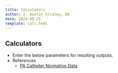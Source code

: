 ```yaml
---
title: Calculators
author: J. Austin Straley, DO
date: 2024-09-21
template: calc.html
---
```


## Calculators

* Enter the below parameters for resulting outputs.
* References
    * [PA Catheter Normative Data][1]

[1]: https://emcrit.org/ibcc/pah/

<script>
document.addEventListener("DOMContentLoaded", function() {
    var calculateButton = document.getElementById("btn");
    calculateButton.addEventListener("click", () => {
        calculateBMI();
        calculateMAP();
        fickoutput();
        thermpower();
        fickpvr();
        papi();
        calculatemPAP();
        });
    });

function calculateBMI() {
  const height = parseFloat(document.getElementById("height").value);
  const weight = parseFloat(document.getElementById("weight").value);
  const resultsElement_bmi = document.getElementById("results_bmi");
  const adj_height = (height / 100) ** 2;
  const bmi = weight / adj_height;
  const bsa1 = (weight * height)/3600
  const bsa = Math.pow(bsa1,0.5);
  const bmiFixed = bmi.toFixed(1);
  const bsaFixed = bsa.toFixed(2);
    // let measure;
    // if (bmi <= 18.4) {
        // measure = "Underweight";
    // } else if (bmi <= 24.9) {
        // measure = "Normal";
    // } else if (bmi <= 29.9) {
        // measure = "Overweight";
    // } else {
        // measure = "Obese";
    // }
     // which means you are ${measure}.
    resultsElement_bmi.innerHTML = `BMI/BSA: ${bmiFixed}/${bsaFixed}`;
    return bsaFixed;
}

function calculateMAP() {
    const sbp = parseFloat(document.getElementById("sbp").value);
    const dbp = parseFloat(document.getElementById("dbp").value);
    const resultsElement_map = document.getElementById("results_map");
    const map = (sbp / 3) + ((dbp * 2) / 3);
    const mapFixed = map.toFixed(1);
    //if (isNaN(sbp) || isNaN(dpb) || sbp <= 0 || dbp <= 0) {
        //resultsElement_map.innerHTML = "Please enter valid positive numbers for sbp and dbp.";
        //return;
    //}
    //let measure_map = mapFixed;
    //if (mapFixed < 65) {
        //measure_map.style.color = "blue";
    // } else if (bmi <= 24.9) {
        // measure = "Normal";
    // } else if (bmi <= 29.9) {
        // measure = "Overweight";
    //} else {
        //measure_map.style.color = "black";
    //}
     // which means you are ${measure}.
    resultsElement_map.innerHTML = `MAP: ${mapFixed}`;
    return mapFixed;
}

function fickoutput() {
  var bsaFixed = calculateBMI();
  var mapFixed = calculateMAP();
  const age = parseFloat(document.getElementById("age").value);
  const hr = parseFloat(document.getElementById("hr").value);
  const hgb = parseFloat(document.getElementById("hgb").value);
  const sao2 = parseFloat(document.getElementById("sao2").value)/100;
  const svo2 = parseFloat(document.getElementById("svo2").value) / 100;
  const cvp = parseFloat(document.getElementById("cvp").value);
  const resultsElement_fickoutput = document.getElementById("results_fickoutput");
  var co_age;
  if (age <= 70) {
    co_age = 125;
  }
  else {
    co_age = 110;
  };
  const co = (co_age * bsaFixed) / ((sao2 - svo2) * hgb * 13.4);
  const ci = co / bsaFixed;
  const cpo = (mapFixed * co) / 451;
  const sv = (co / hr) * 1000;
  const svr = (mapFixed - cvp) * 80 / co;
  const svFixed = sv.toFixed(0);
  const svrFixed = svr.toFixed(0);
  const coFixed = co.toFixed(2);
  const ciFixed = ci.toFixed(2);
  const cpoFixed = cpo.toFixed(2);
  resultsElement_fickoutput.innerHTML = `Fick CO/CI/CPO/SV/SVR: ${coFixed}/${ciFixed}/${cpoFixed}/${svFixed}/${svrFixed}`;
  return coFixed;
}

function thermpower() {
  var mapFixed = calculateMAP();
  const hr = parseFloat(document.getElementById("hr").value);
  const therm_co = parseFloat(document.getElementById("therm_co").value);
  const therm_ci = parseFloat(document.getElementById("therm_ci").value);
  const therm_svr = parseFloat(document.getElementById("therm_svr").value);
  const resultsElement_thermpower = document.getElementById("results_thermpower");
  const therm_sv = therm_co / hr * 1000;
  const therm_cpo = (mapFixed * therm_co) / 451;
  const therm_cpoFixed = therm_cpo.toFixed(2);
  resultsElement_thermpower.innerHTML = `Thermodilution CO/CI/CPO/SVR/SV: ${therm_co}/${therm_ci}/${therm_cpoFixed}/${therm_sv}/${therm_svr}`;
}

function papi() {
    const sPA = parseFloat(document.getElementById("sPA").value);
    const dPA = parseFloat(document.getElementById("dPA").value);
    const cvp = parseFloat(document.getElementById("cvp").value);
    const papi = (sPA-dPA)/cvp;
    const papiFixed = papi.toFixed(2);
    const resultsElement_papi = document.getElementById("results_papi");
    resultsElement_papi.innerHTML = `CVP/PAPI: ${cvp}/${papiFixed}`;
}

function calculatemPAP() {
    const sPA = parseFloat(document.getElementById("sPA").value);
    const dPA = parseFloat(document.getElementById("dPA").value);
    const mPAP = (sPA / 3) + ((dPA * 2) / 3);
    const mPAPFixed = mPAP.toFixed(1);
    return mPAP;
}

function fickpvr() {
    var coFixed = fickoutput();
    var mPAP = calculatemPAP();
    const therm_co = parseFloat(document.getElementById("therm_co").value);
    const pcwp = parseFloat(document.getElementById("pcwp").value);
    const fick_pvr = (mPAP - pcwp) / coFixed;
    const therm_pvr = (mPAP - pcwp) / therm_co;
    const fick_pvrFixed = fick_pvr.toFixed(2)
    const therm_pvrFixed = therm_pvr.toFixed(2)
    const resultsElement_fickpvr = document.getElementById("results_fickpvr");
    resultsElement_fickpvr.innerHTML = `Fick PVR/Thermodilution PVR: ${fick_pvrFixed}/${therm_pvrFixed}`;
}
</script>
